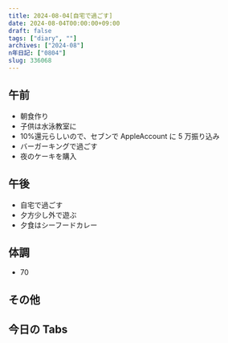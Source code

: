 ```yaml
---
title: 2024-08-04[自宅で過ごす]
date: 2024-08-04T00:00:00+09:00
draft: false
tags: ["diary", ""]
archives: ["2024-08"]
n年日記: ["0804"]
slug: 336068
---
```


## 午前

- 朝食作り
- 子供は水泳教室に
- 10%還元らしいので、セブンで AppleAccount に 5 万振り込み
- バーガーキングで過ごす
- 夜のケーキを購入

## 午後

- 自宅で過ごす
- 夕方少し外で遊ぶ
- 夕食はシーフードカレー

## 体調

- 70

## その他

## 今日の Tabs
